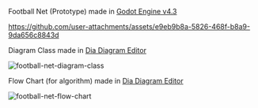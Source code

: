 Football Net (Prototype) made in [Godot Engine v4.3](https://godotengine.org/)

https://github.com/user-attachments/assets/e9eb9b8a-5826-468f-b8a9-9da656c8843d

Diagram Class made in [Dia Diagram Editor](http://dia-installer.de/)

![football-net-diagram-class](https://github.com/user-attachments/assets/94733ced-f413-4859-98ea-ba0d461ac73a)

Flow Chart (for algorithm) made in [Dia Diagram Editor](http://dia-installer.de/)

![football-net-flow-chart](https://github.com/user-attachments/assets/e3fb93f1-5555-4052-9c2b-f94ab00aeccc)
